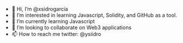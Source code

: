 - 👋 Hi, I’m @xsidrogarcia
- 👀 I’m interested in learning Javascript, Solidity, and GitHub as a tool.
- 🌱 I’m currently learning Javascript
- 💞️ I’m looking to collaborate on Web3 applications
- 📫 How to reach me twitter: @ysiidro

<!---
xsidrogarcia/xsidrogarcia is a ✨ special ✨ repository because its `README.md` (this file) appears on your GitHub profile.
You can click the Preview link to take a look at your changes.
--->

